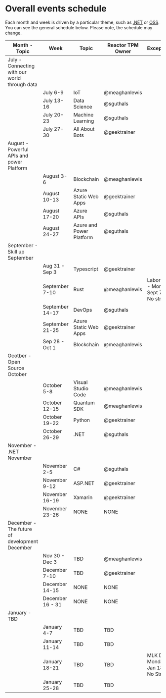 # Overall events schedule

Each month and week is driven by a particular theme, such as [.NET](https://dotnet.microsoft.com/) or [OSS](https://cloudblogs.microsoft.com/opensource/). You can see the general schedule below. Please note, the schedule may change.

| Month - Topic | Week | Topic | Reactor TPM Owner | Exceptions |
|---------------|------|-------|-------------------|------------|
| July - Connecting with our world through data |  |  |  |  |
|  | July 6-9 | IoT | @meaghanlewis |  |
|  | July 13-16 | Data Science | @sguthals |  |
|  | July 20-23 | Machine Learning | @sguthals |  |
|  | July 27-30 | All About Bots | @geektrainer |  |
| August - Powerful APIs and power Platform |  |  |  |  |
|  | August 3-6 | Blockchain | @meaghanlewis |  |
|  | August 10-13 | Azure Static Web Apps | @geektrainer |  |
|  | August 17-20 | Azure APIs | @sguthals |  |
|  | August 24-27 | Azure and Power Platform | @sguthals |  |
| September - Skill up September |  |  |  |  |
|  | Aug 31 - Sep 3 | Typescript | @geektrainer |  |
|  | September 7-10 | Rust | @meaghanlewis | Labor Day - Monday Sept 7 - No stream |
|  | September 14-17 | DevOps | @sguthals |  |
|  | September 21-25 | Azure Static Web Apps | @geektrainer | |
|  | Sep 28 - Oct 1 | Blockchain | @meaghanlewis |  |
| Ocotber - Open Source October |  |  |  |  |
|  | October 5-8 | Visual Studio Code | @meaghanlewis |  |
|  | October 12-15 | Quantum SDK | @meaghanlewis |  |
|  | October 19-22 | Python | @geektrainer |  |
|  | October 26-29 | .NET | @sguthals |  |
| November - .NET November |  |  |  |  |
|  | November 2-5 | C# | @sguthals |  |
|  | November 9-12 | ASP.NET | @geektrainer |  |
|  | November 16-19 | Xamarin | @geektrainer |  |
|  | November 23-26 | NONE | NONE |  |
| December - The future of development December |  |  |  |  |
|  | Nov 30 - Dec 3 | TBD | @meaghanlewis |  |
|  | December 7-10 | TBD | @geektrainer |  |
|  | December 14-15 | NONE | NONE |  |
|  | December 16 - 31 | NONE | NONE |  |
| January - TBD |  |  |  |  |
|  | January 4-7 | TBD | TBD |  |
|  | January 11-14 | TBD | TBD |  |
|  | January 18-21 | TBD | TBD | MLK Day - Monday Jan 18 - No Stream |
|  | January 25-28 | TBD | TBD |  |